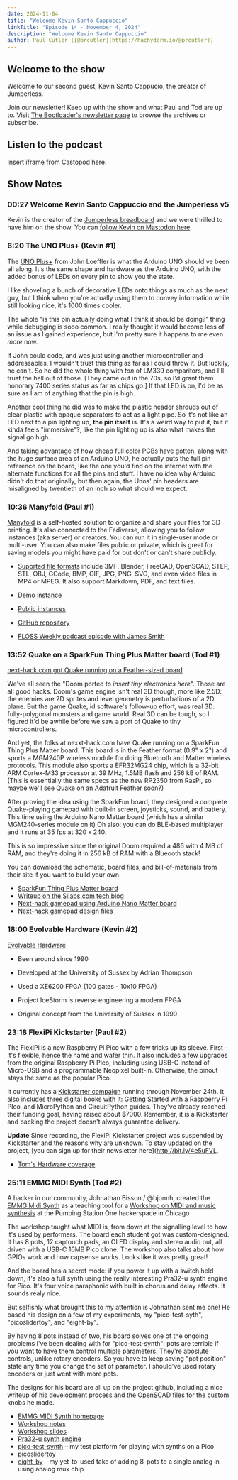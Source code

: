 ```yaml
---
date: 2024-11-04
title: "Welcome Kevin Santo Cappuccio"
linkTitle: "Episode 14 - November 4, 2024"
description: "Welcome Kevin Santo Cappuccio"
author: Paul Cutler ([@prcutler](https://hachyderm.io/@prcutler))
---
```


## Welcome to the show

Welcome to our second guest, Kevin Santo Cappucio, the creator of Jumperless.

Join our newsletter!  Keep up with the show and what Paul and Tod are up to. 
Visit [The Bootloader's newsletter page](https://buttondown.com/thebootloader) to browse the archives or subscribe.

## Listen to the podcast

Insert iframe from Castopod here.

## Show Notes

### 00:27 Welcome Kevin Santo Cappuccio and the Jumperless v5

Kevin is the creator of the [Jumperless breadboard](https://www.crowdsupply.com/architeuthis-flux/jumperless-v5) 
and we were thrilled to have him on the show.  You can 
[follow Kevin on Mastodon here](https://hackaday.social/@ArchiteuthisFlux).

### 6:20 The UNO Plus+ (Kevin #1)


The [UNO Plus+](https://hackaday.io/project/189785-uno-plus) from John Loeffler is what the Arduino UNO should've
been all along. It's the same shape and hardware as the Arduino UNO, with the added bonus of LEDs on every pin to
show you the state.

I like shoveling a bunch of decorative LEDs onto things as much as the next guy, but I think when you're actually
using them to convey information while still looking nice, it's 1000 times cooler.

The whole "is this pin actually doing what I think it should be doing?" thing while debugging is sooo common.
I really thought it would become less of an issue as I gained experience, but I'm pretty sure it happens to me
even *more* now.

If John could code, and was just using another microcontroller and addressables, I wouldn't trust this thing as
far as I could throw it. But luckily, he can't. So he did the whole thing with *ton* of LM339 comparitors,
and I'll trust the hell out of those. [They came out in the 70s, so I'd grant them honorary 7400 series status as
far as chips go.] If that LED is on, I'd be as sure as I am of anything that the pin is high.

Another cool thing he did was to make the plastic header shrouds out of clear plastic with opaque separators
to act as a light pipe. So it's not like an LED next to a pin lighting up, **the pin itself** is. It's a weird
way to put it, but it kinda feels "immersive"?, like the pin lighting up is also what makes the signal go high.

And taking advantage of how cheap full color PCBs have gotten, along with the huge surface area of an Arduino UNO,
he actually puts the full pin reference on the board, like the one you'd find on the internet with the alternate
functions for all the pins and stuff. I have no idea why Arduino didn't do that originally, but then again,
the Unos' pin headers are misaligned by twentieth of an inch so what should we expect.



### 10:36 Manyfold (Paul #1)

[Manyfold](https://manyfold.app) is a self-hosted solution to organize and share your files for 3D
printing.  It's also connected to the Fediverse, allowing you to follow instances (aka server) or
creators.  You can run it in single-user mode or multi-user.  You can also make files public or private,
which is great for saving models you might have paid for but don't or can't share publicly.

* [Suported file formats](https://manyfold.app/manual/supported_formats.html) include 3MF, Blender,
FreeCAD, OpenSCAD, STEP, STL, OBJ, GCode, BMP, GIF, JPG, PNG, SVG, and even video files in MP4 or MPEG.
It also support Markdown, PDF, and text files.

* [Demo instance](https://try.manyfold.app)
* [Public instances](https://manyfold.app/instances.html)
* [GitHub repository](https://github.com/manyfold3d/manyfold)
* [FLOSS Weekly podcast episode with James Smith](https://hackaday.com/2024/10/23/floss-weekly-episode-806-manyfold-the-dopamine-of-open-source/)


### 13:52 Quake on a SparkFun Thing Plus Matter board (Tod #1)

[next-hack.com got Quake running on a Feather-sized board](https://next-hack.com/index.php/2024/09/22/quake-port-to-sparkfun-and-arduino-nano-matter-boards-using-only-276-kb-ram/)

We've all seen the "Doom ported to *insert tiny electronics here*". Those are all
good hacks. Doom's game engine isn't real 3D though, more like 2.5D:
the enemies are 2D sprites and level geometry is perturbations of a 2D plane.
But the game Quake, id software's follow-up effort, was real 3D:
fully-polygonal monsters and game world.
Real 3D can be tough, so I figured it'd be awhile before we saw a port of Quake to tiny microcontrollers.

And yet, the folks at nexxt-hack.com have Quake running on a SparkFun Thing Plus Matter board.
This board is in the Feather format (0.9" x 2") and sports a MGM240P wireless module
for doing Bluetooth and Matter wireless protocols. This module also sports a EFR32MG24 chip,
which is a 32-bit ARM Cortex-M33 processor at 39 MHz, 1.5MB flash and 256 kB of RAM.
(This is essentially the same specs as the new RP2350 from RasPi, so maybe we'll see Quake on an
Adafruit Feather soon?)

After proving the idea using the SparkFun board, they designed a complete Quake-playing
gamepad with built-in screen, joysticks, sound, and battery.
This time using the Arduino Nano Matter board (which has a similar MGM240-series module on it)
Oh also: you can do BLE-based multiplayer and it runs at 35 fps at 320 x 240.

This is so impressive since the original Doom required a 486 with 4 MB of RAM,
and they're doing it in 256 kB of RAM with a Blueooth stack!

You can download the schematic, board files, and bill-of-materials from their site if you want to build your own.

* [SparkFun Thing Plus Matter board](https://www.sparkfun.com/products/20270)
* [Writeup on the Silabs.com tech blog](https://community.silabs.com/s/share/a5UVm000000Vi1ZMAS/quake-ported-to-arduino-nano-matter-and-sparkfun-thing-plus-matter-boards?language=en_US)
* [Next-hack gamepad using Arduino Nano Matter board](https://next-hack.com/index.php/2024/09/21/the-gamepad-an-open-source-diy-handheld-gaming-console/)
* [Next-hack gamepad design files](https://github.com/next-hack/TheGamepadDesignFiles)


### 18:00 Evolvable Hardware (Kevin #2)

[Evolvable Hardware](https://evolvablehardware.org/history.html)

* Been around since 1990
* Developed at the University of Sussex by Adrian Thompson
* Used a XE6200 FPGA (100 gates - 10x10 FPGA)
* Project IceStorm is reverse engineering a modern FPGA

* Original concept from the University of Sussex in 1990

### 23:18 FlexiPi Kickstarter (Paul #2)

The FlexiPi is a new Raspberry Pi Pico with a few tricks up its sleeve.  First - it's flexible,
hence the name and wafer thin.  It also includes a few upgrades from the original Raspberry Pi Pico, including
using USB-C instead of Micro-USB and a programmable Neopixel built-in.  Otherwise, the pinout stays
the same as the popular Pico.

It currently has a [Kickstarter campaign](https://www.kickstarter.com/projects/top-diy/flexico-flexible-raspberry-pi-pico)
running through November 24th.  It also includes three digital books with it: Getting Started with a Raspberry Pi PIco,
and MicroPython and CircuitPython guides. They've already reached their funding goal, having raised about $7000.
Remember, it is a Kickstarter and backing the project doesn't always guarantee delivery.

**Update** Since recording, the FlexiPi Kickstarter project was suspended by Kickstarter and the reasons why are
unknown.  To stay updated on the project, [you can sign up for their newsletter here](http://bit.ly/4e5uFVL.

* [Tom's Hardware coverage](https://www.tomshardware.com/raspberry-pi/flexpi-kickstarter-promises-flexible-raspberry-pi-pico-with-a-few-upgrades?utm_source=pocket_shared)


### 25:11 EMMG MIDI Synth (Tod #2)

A hacker in our community, Johnathan Bisson / @bjonnh, created the
[EMMG Midi Synth](https://www.bjonnh.net/project/emmg_midi_synth_controller/) as
a teaching tool for a [Workshop on MIDI and music synthesis](https://github.com/bjonnh/2024_emmg_workshop_midi) at the
Pumping Station One hackerspace in Chicago

The workshop taught what MIDI is, from down at the signalling level to how it's used by performers.
The board each student got was custom-designed. It has 8 pots, 12 captouch pads, an OLED display and stereo audio out, all driven with a USB-C 16MB Pico clone. The workshop also talks about how GPIOs work and how capsense works. Looks like it was pretty great!

And the board has a secret mode: if you power it up with a switch held down, it's also a full synth
using the really interesting Pra32-u synth engine for Pico. It's four voice paraphonic with built in chorus and delay effects. It sounds realy nice.

But selfishly what brought this to my attention is Johnathan sent me one!
He based his design on a few of my experiments, my "pico-test-syth", "picoslidertoy", and "eight-by".

By having 8 pots instead of two, his board solves one of the ongoing problems I've been dealing with for "pico-test-synth": pots are terrible if you want to have them control multiple parameters.
They're aboslute controls, unlike rotary encoders. So you have to keep saving "pot position" state any time you change the set of parameter. I should've used rotary encoders or just went with more pots.

The designs for his board are all up on the project github, including a nice writeup of his development process and the OpenSCAD files for the custom knobs he made.

* [EMMG MIDI Synth homepage](https://www.bjonnh.net/project/emmg_midi_synth_controller/)
* [Workshop notes](https://github.com/bjonnh/2024_emmg_workshop_midi)
* [Workshop slides](https://bjonnh.github.io/2024_emmg_workshop_midi/presentation/#/)
* [Pra32-u synth engine](https://github.com/risgk/digital-synth-pra32-u)
* [pico-test-synth](https://github.com/todbot/pico_test_synth) – my test platform for playing with synths on a Pico
* [picoslidertoy](https://github.com/todbot/picoslidertoy)
* [eight_by](https://github.com/todbot/eight_by) – my yet-to-used take of adding 8-pots to a single analog in using analog mux chip
